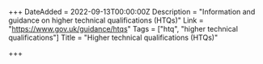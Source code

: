+++
DateAdded = 2022-09-13T00:00:00Z
Description = "Information and guidance on higher technical qualifications (HTQs)"
Link = "https://www.gov.uk/guidance/htqs"
Tags = ["htq", "higher technical qualifications"]
Title = "Higher technical qualifications (HTQs)"

+++
